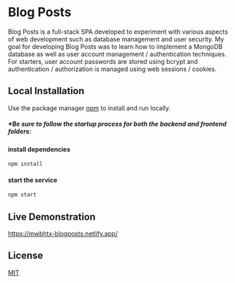 # Blog Posts

Blog Posts is a full-stack SPA developed to experiment with various aspects of web development such as database management and user security. My goal for developing Blog Posts was to learn how to implement a MongoDB database as well as user account management / authentication techniques. For starters, user account passwords are stored using bcrypt and authentication / authorization is managed using web sessions / cookies. 

## Local Installation

Use the package manager [npm](https://docs.npmjs.com/downloading-and-installing-node-js-and-npm) to install and run locally.

##### *Be sure to follow the startup process for both the backend and frontend folders:
#### install dependencies
```bash
npm install
```

#### start the service
```bash
npm start
```

## Live Demonstration
https://mwbhtx-blogposts.netlify.app/

## License
[MIT](https://choosealicense.com/licenses/mit/)

